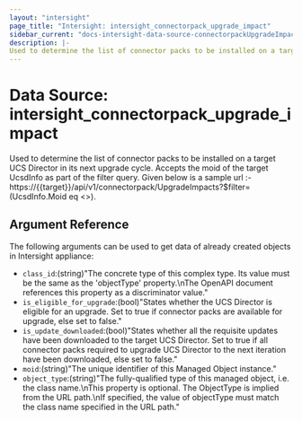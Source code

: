 ```yaml
---
layout: "intersight"
page_title: "Intersight: intersight_connectorpack_upgrade_impact"
sidebar_current: "docs-intersight-data-source-connectorpackUpgradeImpact"
description: |-
Used to determine the list of connector packs to be installed on a target UCS Director in its next upgrade cycle. Accepts the moid of the target UcsdInfo as part of the filter query. Given below is a sample url :- https://{{target}}/api/v1/connectorpack/UpgradeImpacts?$filter=(UcsdInfo.Moid eq <<MoId>>).
---
```


# Data Source: intersight_connectorpack_upgrade_impact
Used to determine the list of connector packs to be installed on a target UCS Director in its next upgrade cycle. Accepts the moid of the target UcsdInfo as part of the filter query. Given below is a sample url :- https://{{target}}/api/v1/connectorpack/UpgradeImpacts?$filter=(UcsdInfo.Moid eq <<MoId>>).
## Argument Reference
The following arguments can be used to get data of already created objects in Intersight appliance:
* `class_id`:(string)"The concrete type of this complex type. Its value must be the same as the 'objectType' property.\nThe OpenAPI document references this property as a discriminator value."
* `is_eligible_for_upgrade`:(bool)"States whether the UCS Director is eligible for an upgrade. Set to true if connector packs are available for upgrade, else set to false."
* `is_update_downloaded`:(bool)"States whether all the requisite updates have been downloaded to the target UCS Director. Set to true if all connector packs required to upgrade UCS Director to the next iteration have been downloaded, else set to false."
* `moid`:(string)"The unique identifier of this Managed Object instance."
* `object_type`:(string)"The fully-qualified type of this managed object, i.e. the class name.\nThis property is optional. The ObjectType is implied from the URL path.\nIf specified, the value of objectType must match the class name specified in the URL path."
